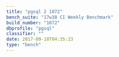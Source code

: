 ```yaml
---
title: "pgsql 2 1072"
bench_suite: "17w38 CI Weekly Benchmark"
build_number: "1072"
dbprofile: "pgsql"
classifier: ""
date: 2017-09-18T04:35:23
type: "bench"
---
```

